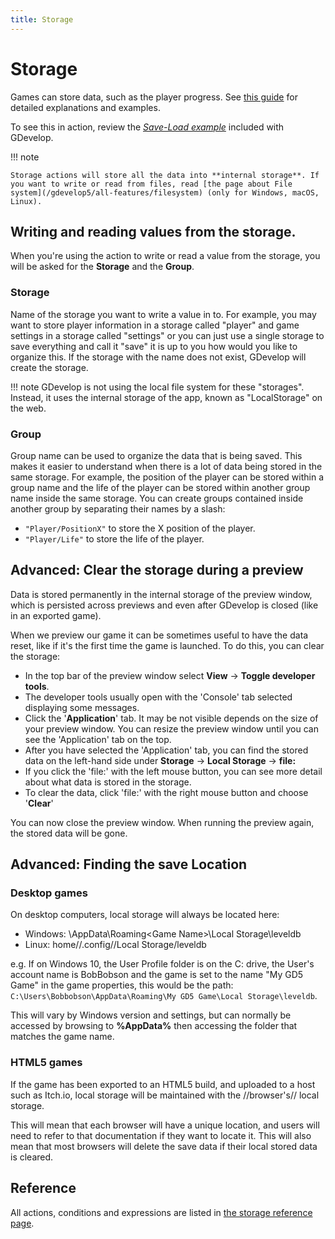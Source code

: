 ```yaml
---
title: Storage
---
```

# Storage

Games can store data, such as the player progress. See [this guide](/gdevelop5/tutorials/storage-action-explained) for detailed explanations and examples.

To see this in action, review the *[Save-Load example](https://editor.gdevelop.io/?project=example://save-load)* included with GDevelop.

!!! note

    Storage actions will store all the data into **internal storage**. If you want to write or read from files, read [the page about File system](/gdevelop5/all-features/filesystem) (only for Windows, macOS, Linux).

## Writing and reading values from the storage.

When you're using the action to write or read a value from the storage, you will be asked for the **Storage** and the **Group**.

### **Storage**

Name of the storage you want to write a value in to. For example, you may want to store player information in a storage called "player" and game settings in a storage called "settings" or you can just use a single storage to save everything and call it "save" it is up to you how would you like to organize this. If the storage with the name does not exist, GDevelop will create the storage. 

!!! note
     GDevelop is not using the local file system for these "storages". Instead, it uses the internal storage of the app, known as "LocalStorage" on the web.

### **Group**

Group name can be used to organize the data that is being saved. This makes it easier to understand when there is a lot of data being stored in the same storage. For example, the position of the player can be stored within a group name and the life of the player can be stored within another group name inside the same storage. You can create groups contained inside another group by separating their names by a slash:

- `"Player/PositionX"` to store the X position of the player.
- `"Player/Life"` to store the life of the player.

## Advanced: Clear the storage during a preview

Data is stored permanently in the internal storage of the preview window, which is persisted across previews and even after GDevelop is closed (like in an exported game).

When we preview our game it can be sometimes useful to have the data reset, like if it's the first time the game is launched. To do this, you can clear the storage:

  - In the top bar of the preview window select **View** -> **Toggle developer tools**.
  - The developer tools usually open with the 'Console' tab selected displaying some messages.
  - Click the '**Application**' tab. It may be not visible depends on the size of your preview window. You can resize the preview window until you can see the 'Application' tab on the top.
  - After you have selected the 'Application' tab, you can find the stored data on the left-hand side under **Storage** -> **Local Storage** -> **file:**
  - If you click the 'file:' with the left mouse button, you can see more detail about what data is stored in the storage.
  - To clear the data, click 'file:' with the right mouse button and choose '**Clear**'

You can now close the preview window. When running the preview again, the stored data will be gone.

## Advanced: Finding the save Location

### Desktop games

On desktop computers, local storage will always be located here:

* Windows: <Path to user folder>\AppData\Roaming\<Game Name>\Local Storage\leveldb
* Linux: home/<UserName>/.config/<Game Name>/Local Storage/leveldb

e.g. If on Windows 10, the User Profile folder is on the C: drive, the User's account name is BobBobson and the game is set to the name "My GD5 Game" in the game properties, this would be the path: `C:\Users\Bobbobson\AppData\Roaming\My GD5 Game\Local Storage\leveldb`.

This will vary by Windows version and settings, but can normally be accessed by browsing to **%AppData%** then accessing the folder that matches the game name.

### HTML5 games

If the game has been exported to an HTML5 build, and uploaded to a host such as Itch.io, local storage will be maintained with the //browser's// local storage.

This will mean that each browser will have a unique location, and users will need to refer to that documentation if they want to locate it. This will also mean that most browsers will delete the save data if their local stored data is cleared.

## Reference

All actions, conditions and expressions are listed in [the storage reference page](/gdevelop5/all-features/storage/reference/).
